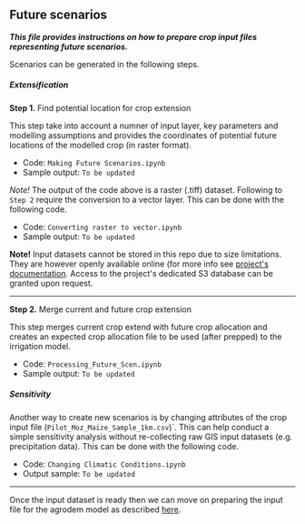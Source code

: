 ﻿## Future scenarios

***This file provides instructions on how to prepare crop input files representing future scenarios.***

Scenarios can be generated in the following steps.


##### Extensification

**Step 1.** Find potential location for crop extension

This step take into account a numner of input layer, key parameters and modelling assumptions and provides the coordinates of potential future locations of the modelled crop (in raster format).

* Code: ```Making Future Scenarios.ipynb```
* Sample output: ```To be updated```

*Note!* The output of the code above is a raster (.tiff) dataset. Following to ```Step 2``` require the conversion to a vector layer. This can be done with the following code.

* Code: ```Converting raster to vector.ipynb```
* Sample output: ```To be updated```

**Note!** Input datasets cannot be stored in this repo due to size limitations. They are however openly available online (for more info see [project's documentation](https://agrodem.readthedocs.io/en/latest/index.html). Access to the project's dedicated S3 database can be granted upon request. 

--------------------------------------------------------------------------------

**Step 2.** Merge current and future crop extension

This step merges current crop extend with future crop allocation and creates an expected crop allocation file to be used (after prepped) to the irrigation model.

* Code: ```Processing_Future_Scen.ipynb```
* Sample output: ```To be updated```

##### Sensitivity

Another way to create new scenarios is by changing attributes of the crop input file (```Pilot_Moz_Maize_Sample_1km.csv```)`. This can help conduct a simple sensitivity analysis without re-collecting raw GIS input datasets (e.g. precipitation data). This can be done with the following code.


* Code: ```Changing Climatic Conditions.ipynb``` 
* Output sample: ```To be updated```

--------------------------------------------------------------------------------
Once the input dataset is ready then we can move on preparing the input file for the agrodem model as described [here](https://github.com/akorkovelos/agrodem/blob/master/agrodem_preprocessing/Agrodem_Prepping.md).